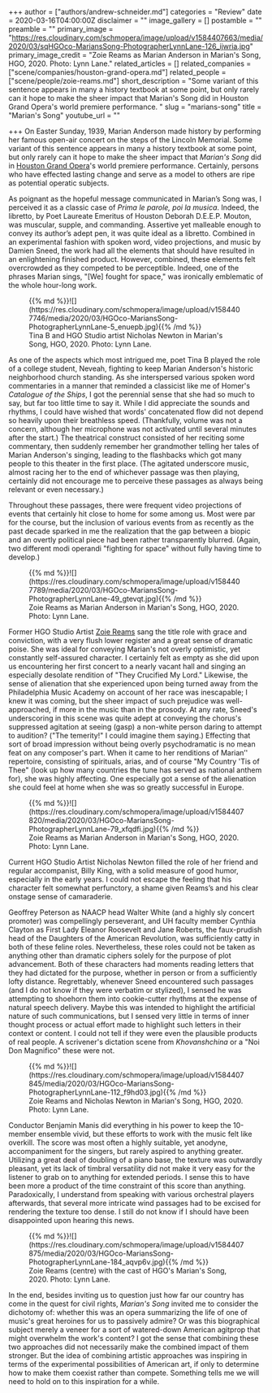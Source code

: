 +++
author = ["authors/andrew-schneider.md"]
categories = "Review"
date = 2020-03-16T04:00:00Z
disclaimer = ""
image_gallery = []
postamble = ""
preamble = ""
primary_image = "https://res.cloudinary.com/schmopera/image/upload/v1584407663/media/2020/03/sqHGOco-MariansSong-PhotographerLynnLane-126_ijwria.jpg"
primary_image_credit = "Zoie Reams as Marian Anderson in Marian's Song, HGO, 2020. Photo: Lynn Lane."
related_articles = []
related_companies = ["scene/companies/houston-grand-opera.md"]
related_people = ["scene/people/zoie-reams.md"]
short_description = "Some variant of this sentence appears in many a history textbook at some point, but only rarely can it hope to make the sheer impact that Marian's Song did in Houston Grand Opera's world premiere performance. "
slug = "marians-song"
title = "Marian's Song"
youtube_url = ""

+++
On Easter Sunday, 1939, Marian Anderson made history by performing her famous open-air concert on the steps of the Lincoln Memorial. Some variant of this sentence appears in many a history textbook at some point, but only rarely can it hope to make the sheer impact that _Marian's Song_ did in [Houston Grand Opera](/scene/companies/houston-grand-opera/)'s world premiere performance. Certainly, persons who have effected lasting change and serve as a model to others are ripe as potential operatic subjects.

As poignant as the hopeful message communicated in Marian’s Song was, I perceived it as a classic case of _Prima le parole, poi la musica_. Indeed, the libretto, by Poet Laureate Emeritus of Houston Deborah D.E.E.P. Mouton, was muscular, supple, and commanding. Assertive yet malleable enough to convey its author’s adept pen, it was quite ideal as a libretto. Combined in an experimental fashion with spoken word, video projections, and music by Damien Sneed, the work had all the elements that should have resulted in an enlightening finished product. However, combined, these elements felt overcrowded as they competed to be perceptible. Indeed, one of the phrases Marian sings, "\[We\] fought for space," was ironically emblematic of the whole hour-long work.

<figure data-type="image">{{% md %}}![](https://res.cloudinary.com/schmopera/image/upload/v1584407746/media/2020/03/HGOco-MariansSong-PhotographerLynnLane-5_enuepb.jpg){{% /md %}}

<figcaption>Tina B and HGO Studio artist Nicholas Newton in Marian's Song, HGO, 2020. Photo: Lynn Lane.</figcaption>

</figure>

As one of the aspects which most intrigued me, poet Tina B played the role of a college student, Neveah, fighting to keep Marian Anderson's historic neighborhood church standing. As she interspersed various spoken word commentaries in a manner that reminded a classicist like me of Homer's _Catalogue of the Ships_, I got the perennial sense that she had so much to say, but far too little time to say it. While I did appreciate the sounds and rhythms, I could have wished that words' concatenated flow did not depend so heavily upon their breathless speed. (Thankfully, volume was not a concern, although her microphone was not activated until several minutes after the start.) The theatrical construct consisted of her reciting some commentary, then suddenly remember her grandmother telling her tales of Marian Anderson's singing, leading to the flashbacks which got many people to this theater in the first place. (The agitated underscore music, almost racing her to the end of whichever passage was then playing, certainly did not encourage me to perceive these passages as always being relevant or even necessary.)

Throughout these passages, there were frequent video projections of events that certainly hit close to home for some among us. Most were par for the course, but the inclusion of various events from as recently as the past decade sparked in me the realization that the gap between a biopic and an overtly political piece had been rather transparently blurred. (Again, two different modi operandi "fighting for space" without fully having time to develop.)

<figure data-type="image">{{% md %}}![](https://res.cloudinary.com/schmopera/image/upload/v1584407789/media/2020/03/HGOco-MariansSong-PhotographerLynnLane-49_gtevqt.jpg){{% /md %}}

<figcaption>Zoie Reams as Marian Anderson in Marian's Song, HGO, 2020. Photo: Lynn Lane.</figcaption>

</figure>

Former HGO Studio Artist [Zoie Reams](/scene/people/zoie-reams/) sang the title role with grace and conviction, with a very flush lower register and a great sense of dramatic poise. She was ideal for conveying Marian's not overly optimistic, yet constantly self-assured character. I certainly felt as empty as she did upon us encountering her first concert to a nearly vacant hall and singing an especially desolate rendition of "They Crucified My Lord." Likewise, the sense of alienation that she experienced upon being turned away from the Philadelphia Music Academy on account of her race was inescapable; I knew it was coming, but the sheer impact of such prejudice was well-approached, if more in the music than in the prosody. At any rate, Sneed's underscoring in this scene was quite adept at conveying the chorus's suppressed agitation at seeing (gasp) a non-white person daring to attempt to audition? ("The temerity!" I could imagine them saying.) Effecting that sort of broad impression without being overly psychodramatic is no mean feat on any composer's part. When it came to her renditions of Marian’' repertoire, consisting of spirituals, arias, and of course "My Country 'Tis of Thee" (look up how many countries the tune has served as national anthem for), she was highly affecting. One especially got a sense of the alienation she could feel at home when she was so greatly successful in Europe.

<figure data-type="image">{{% md %}}![](https://res.cloudinary.com/schmopera/image/upload/v1584407820/media/2020/03/HGOco-MariansSong-PhotographerLynnLane-79_xfqdfi.jpg){{% /md %}}

<figcaption>Zoie Reams as Marian Anderson in Marian's Song, HGO, 2020. Photo: Lynn Lane.</figcaption>

</figure>

Current HGO Studio Artist Nicholas Newton filled the role of her friend and regular accompanist, Billy King, with a solid measure of good humor, especially in the early years. I could not escape the feeling that his character felt somewhat perfunctory, a shame given Reams’s and his clear onstage sense of camaraderie.

Geoffrey Peterson as NAACP head Walter White (and a highly sly concert promoter) was compellingly perseverant, and UH faculty member Cynthia Clayton as First Lady Eleanor Roosevelt and Jane Roberts, the faux-prudish head of the Daughters of the American Revolution, was sufficiently catty in both of these feline roles. Nevertheless, these roles could not be taken as anything other than dramatic ciphers solely for the purpose of plot advancement. Both of these characters had moments reading letters that they had dictated for the purpose, whether in person or from a sufficiently lofty distance. Regrettably, whenever Sneed encountered such passages (and I do not know if they were verbatim or stylized), I sensed he was attempting to shoehorn them into cookie-cutter rhythms at the expense of natural speech delivery. Maybe this was intended to highlight the artificial nature of such communications, but I sensed very little in terms of inner thought process or actual effort made to highlight such letters in their context or content. I could not tell if they were even the plausible products of real people. A scrivener's dictation scene from _Khovanshchina_ or a "Noi Don Magnifico" these were not.

<figure data-type="image">{{% md %}}![](https://res.cloudinary.com/schmopera/image/upload/v1584407845/media/2020/03/HGOco-MariansSong-PhotographerLynnLane-112_f9hd03.jpg){{% /md %}}

<figcaption>Zoie Reams and Nicholas Newton in Marian's Song, HGO, 2020. Photo: Lynn Lane.</figcaption>

</figure>

Conductor Benjamin Manis did everything in his power to keep the 10-member ensemble vivid, but these efforts to work with the music felt like overkill. The score was most often a highly suitable, yet anodyne, accompaniment for the singers, but rarely aspired to anything greater. Utilizing a great deal of doubling of a piano base, the texture was outwardly pleasant, yet its lack of timbral versatility did not make it very easy for the listener to grab on to anything for extended periods. I sense this to have been more a product of the time constraint of this score than anything. Paradoxically, I understand from speaking with various orchestral players afterwards, that several more intricate wind passages had to be excised for rendering the texture too dense. I still do not know if I should have been disappointed upon hearing this news.

<figure data-type="image">{{% md %}}![](https://res.cloudinary.com/schmopera/image/upload/v1584407875/media/2020/03/HGOco-MariansSong-PhotographerLynnLane-184_aqvp6v.jpg){{% /md %}}

<figcaption>Zoie Reams (centre) with the cast of HGO's Marian's Song, 2020. Photo: Lynn Lane.</figcaption>

</figure>

In the end, besides inviting us to question just how far our country has come in the quest for civil rights, _Marian's Song_ invited me to consider the dichotomy of: whether this was an opera summarizing the life of one of music's great heroines for us to passively admire? Or was this biographical subject merely a veneer for a sort of watered-down American agitprop that might overwhelm the work's content? I got the sense that combining these two approaches did not necessarily make the combined impact of them stronger. But the idea of combining artistic approaches was inspiring in terms of the experimental possibilities of American art, if only to determine how to make them coexist rather than compete. Something tells me we will need to hold on to this inspiration for a while.